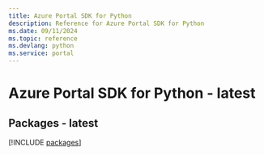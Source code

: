 ```yaml
---
title: Azure Portal SDK for Python
description: Reference for Azure Portal SDK for Python
ms.date: 09/11/2024
ms.topic: reference
ms.devlang: python
ms.service: portal
---
```

# Azure Portal SDK for Python - latest
## Packages - latest
[!INCLUDE [packages](portal-index.md)]